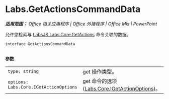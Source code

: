 ﻿
# Labs.GetActionsCommandData

 _**适用范围：** Office 相关应用程序 | Office 外接程序 | Office Mix | PowerPoint_

允许您检索与 [LabsJS.Labs.Core.GetActions](../../reference/office-mix/labsjs.labs.core.getactions.md) 命令关联的数据。

```
interface GetActionsCommandData
```


## 

 **参数**


|||
|:-----|:-----|
| `type: string`|get 操作类型。|
| `options: Labs.Core.IGetActionOptions`|get 命令的选项 ([Labs.Core.IGetActionOptions](../../reference/office-mix/labs.core.igetactionoptions.md))。|
